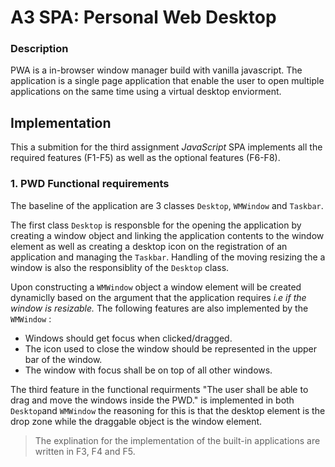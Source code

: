 # A3 SPA: Personal Web Desktop
### Description
PWA is a in-browser window manager build with vanilla javascript. The application is a single page application that enable the user to open multiple applications on the same time using a virtual desktop enviorment.

## Implementation
This a submition for the third assignment *JavaScript* SPA implements all the required features (F1-F5) as well as the optional features (F6-F8).

### 1. PWD Functional requirements
The baseline of the application are 3 classes ```Desktop```, ```WMWindow``` and ```Taskbar```. 

The first class ```Desktop``` is responsble for the opening the application by creating a window object and linking the application contents to the window element as well as creating a desktop icon on the registration of an application and managing the ```Taskbar```. Handling of the moving resizing the a window is also the responsiblity of the ```Desktop``` class.

Upon constructing a ```WMWindow``` object a window element will be created dynamiclly based on the argument that the application requires *i.e if the window is resizable.* The following features are also implemented by the ```WMWindow``` :
 - Windows should get focus when clicked/dragged.
 - The icon used to close the window should be represented in the upper bar of the window.
 - The window with focus shall be on top of all other windows.

The third feature in the functional requirments "The user shall be able to drag and move the windows inside the PWD." is implemented in both ```Desktop```and ```WMWindow``` the reasoning for this is that the desktop element is the drop zone while the draggable object is the window element.

> The explination for the implementation of the built-in applications are written in F3, F4 and F5.
